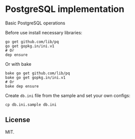 # PostgreSQL implementation

Basic PostgreSQL operations

Before use install necessary libraries:

```shell
go get github.com/lib/pq
go get gopkg.in/ini.v1
# Or
dep ensure
```

Or with bake

```shell
bake go get github.com/lib/pq
bake go get gopkg.in/ini.v1
# Or
bake dep ensure
```

Create `db.ini` file from the sample and set your own configs:

```
cp db.ini.sample db.ini
```

## License

MIT.
